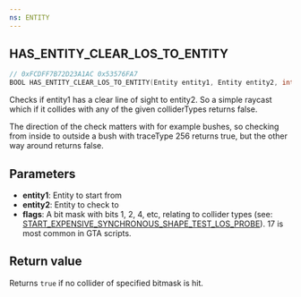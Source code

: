 ```yaml
---
ns: ENTITY
---
```

## HAS_ENTITY_CLEAR_LOS_TO_ENTITY

```c
// 0xFCDFF7B72D23A1AC 0x53576FA7
BOOL HAS_ENTITY_CLEAR_LOS_TO_ENTITY(Entity entity1, Entity entity2, int flags);
```

Checks if entity1 has a clear line of sight to entity2. So a simple raycast which if it collides with any of the given colliderTypes returns false.

The direction of the check matters with for example bushes, so checking from inside to outside a bush with traceType 256 returns true, but the other way around returns false.

## Parameters
* **entity1**: Entity to start from
* **entity2**: Entity to check to
* **flags**: A bit mask with bits 1, 2, 4, etc, relating to collider types (see: [START_EXPENSIVE_SYNCHRONOUS_SHAPE_TEST_LOS_PROBE](#_0x377906D8A31E5586)). 17 is most common in GTA scripts.

## Return value
Returns `true` if no collider of specified bitmask is hit.
